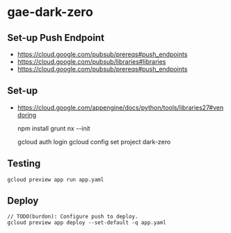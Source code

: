 # gae-dark-zero


## Set-up Push Endpoint

- <https://cloud.google.com/pubsub/prereqs#push_endpoints>
- <https://cloud.google.com/pubsub/libraries#libraries>
- <https://cloud.google.com/pubsub/prereqs#push_endpoints>


## Set-up 

- <https://cloud.google.com/appengine/docs/python/tools/libraries27#vendoring>

    npm install
    grunt nx --init

    gcloud auth login
    gcloud config set project dark-zero    


## Testing

    gcloud preview app run app.yaml


## Deploy

    // TODO(burdon): Configure push to deploy.
    gcloud preview app deploy --set-default -q app.yaml

